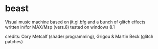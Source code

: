 # beast
Visual music machine
based on jit.gl.bfg and a bunch of glitch effects
written in/for MAX/Msp (vers.8)
tested on windows 8.1

credits: Cory Metcalf (shader programming), Grigou & Martin Beck (glitch patches)
